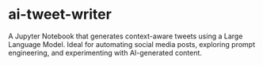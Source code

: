 # ai-tweet-writer
A Jupyter Notebook that generates context-aware tweets using a Large Language Model. Ideal for automating social media posts, exploring prompt engineering, and experimenting with AI-generated content.
